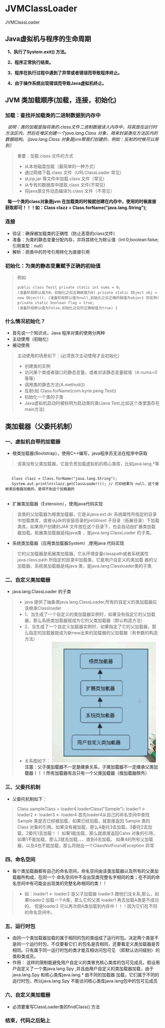 # JVMClassLoader
JVMClassLoader

## Java虚拟机与程序的生命周期
   **1、执行了System.exit() 方法。**

   **2、程序正常执行结束。**

   **3、程序在执行过程中遇到了异常或者错误而导致程序终止。**

   **4、由于操作系统出现错误而导致Java虚拟机终止。**

## JVM 类加载顺序(加载，连接，初始化)
 ### 加载：查找并加载类的二进制数据到内存中
   *说明：类的加载是指将类的.class文件二进制数据读入内存中，将其放在运行时方法区内，然后在堆区创建一个java.lang.Class 对象，用来封装类在方法区内的数据结构。（java.lang.Class 对象是jvm帮我们创建的，例如：反射的时候可以用到）*
   > 重要：加载.class 文件的方式
   > * 从本地磁盘加载（最简单的一种方式）
   > * 通过网络下载.class 文件（URLClassLoader 常见）
   > * 从zip,jar 等文件中加载.class 文件（常见）
   > * 从专有的数据库中提取.class 文件(不常见)
   > * 将java源文件动态编译为.class 文件（不常见）
     
   **每一个类的class对象是jvm 在加载类的时候就创建在内存中，使用的时候直接获取即可！！！如：Class clazz = Class.forName("java.lang.String");**
  ### 连接
   * 验证：确保被加载类的正确性（防止恶意的class文件）
   * 准备：为类的静态变量分配内存，并将其转化为默认值（int:0;boolean:false;引用类型：null）
   * 解析：把类中的符号引用转化为直接引用
   
  ### 初始化：为类的静态变量赋予正确的初始值
   > 例如
   <pre><code>public class Test{
       private static int nums = 0;  (准备阶段默认值为0，初始化之后正确赋值为0)
       private static Object obj = new Object(); (准备阶段默认值为null,初始化之后正确的赋值为object 的实例)
       private static boolean flag = true; (准备阶段默认值为false,初始化之后的正确赋值为true)
    }
   </code></pre>
  ### 什么情况初始化？
   * 首先说一个知识点，Java 程序对类的使用分两种
   * 主动使用（初始化）
   * 被动使用
   > 主动使用的场景如下：(必须首次主动使用才会初始化)
   > * 创建类的实例
   > * 访问某个类或者接口的静态变量，或者对该静态变量赋值（A.nums=0 等等）
   > * 调用类的静态方法(A.method())
   > * 反射(如 Class.forName(com.kyrie.peng.Test))
   > * 初始化一个类的子类
   > * Java虚拟机启动时被标明为启动类的类(Java Test,比如这个类里面存在main方法)
   
## 类加载器（父委托机制）
 ### 一、虚拟机自带的加载器
   * 根类加载器(Bootstrap），使用C++编写，java程序员无法在程序中获取
   > 该类没有父类加载器，它是负责加载虚拟机的核心类库，比如java.lang.*等
   <pre><code>
   Class clazz = Class.forName("java.lang.String");
   System.out.println(clazz.getClassLoader()); // 打印结果为 null，这个是根类加载器加载的，是得不到这个加载器的
   </code></pre>
   * 扩展类加载器（Extension），使用java代码实现
   > 该类的父加载器为根类加载器，它是从java.ext.dir 系统属性所指定的目录中加载类库，或者从jdk的安装目录的jre\lib\ext
   子目录（拓展目录）下加载类库，如果用户创建的JAR 文件放在这个目录下，也会自动由扩展类加载器加载。拓展类加载器是纯java类
   ，是java.lang.ClassLoader 的子类。
   * 系统类加载器（应用类加载器System）,使用java 代码实现
   > 它的父加载器是拓展类加载器。它从环境变量classpath或者系统属性java.class.path 所指定的目录中加载类，它是用户自定义的类加载
   器的父加载器，系统类加载器是纯java 类，是java.lang.Classloader类的子类.
 ### 二、自定义类加载器
   * java.lang.ClassLoader 的子类
   > * java 提供了抽象类java.lang.ClassLoader,所有的自定义的类加载器应该继承Classloader
   > * 1、当生成了一个自定义的类加载器实例时，如果没有指定它的父加载器，那么系统类加载器就成为它的父类加载器（默认构造方法）
   > * 2、当生成了一个自定义加载器实例时，如果指定了它的父加载器，那么指定的加载器就成为新new出来的加载器的父加载器（有参数的构造方法）
   > * 关系图如下：
   ![Aaron Swartz](https://github.com/KyrieChang/JVMClassLoader/blob/master/Image.png)
   **注意：父子类加载器不一定是继承关系，子类加载器不一定继承父类加载器！！！所有加载器有且只有一个父类加载器（根加载器除外）**
 ### 三、父委托机制
   * 父委托机制如下：
   > Class sampleClass = loader4.loaderClass("Sample");
   loader1 <- loader2 <- loader3 <- loader4
   首先loader4从自己的命名空间中查找Sample 类是否已经被加载，如果已经加载，就直接返回
   Sample 类的Class 对象的引用。如果没有被加载，那么4委托3去加载，3委托2去加载，2委托1去加载！！
   如果1能加载，那么就直接返回Calss 对象的引用，如果1不能加载，那么2就去加载、、、直到4去加载。
   如果4的所有父加载器，以及4也不能加载，那么将抛出一个ClassNotFoundException 异常
### 四、命名空间
  * 每个类加载器都有自己的命名空间，命名空间由该类加载器以及所有的父类加载器所构成，在同一个
    命名空间中不会出现类完整名字相同的类；在不同的命名空间中有可能会出现类的完整名称相同的类！！
  > * 如：loader1 <- loader2    是父子加载器    loader3 跟他们没关系,那么，如果loader2 加载一个A类，那么它的父类
  loader1 再去加载A类是不成功的。  但是loader3 可以再次把A类加载到内存中！！！因为它们在不同的命名空间中。
  
### 五、运行时包
  * 由同一个类加载器加载的属于相同的包的类组成了运行时包。决定两个类是不是同一个运行时包，不仅要看它们
  的包名是否相同，还要看定义类加载器是否相同。只有属于同一运行时包的类才能互相访问包可见
  （即默认访问级别）的类和类成员。
  * 作用：
  这样的限制能避免用户自定义的类冒充核心类库的包可见成员。假设用户自定义了一个类java.lang.Spy
  ,并且由用户自定义的类加载器加载，由于java.lang.Spy 和核心类库java.lang.* 由不同的加载器
  加载，它们属于不同的运行时包，所以java.lang.Spy 不能访问核心类库java.lang包中的包可见成员
  
### 六、自定义类加载器
  * 必须要重写ClassLoader类的findClass() 方法

  
### 结束，代码之后贴上

    
